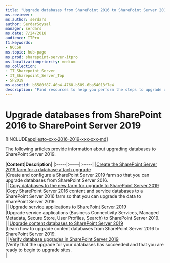 ```yaml
---
title: "Upgrade databases from SharePoint 2016 to SharePoint Server 2019"
ms.reviewer: 
ms.author: serdars
author: SerdarSoysal
manager: serdars
ms.date: 7/24/2018
audience: ITPro
f1.keywords:
- NOCSH
ms.topic: hub-page
ms.prod: sharepoint-server-itpro
ms.localizationpriority: medium
ms.collection:
- IT_Sharepoint_Server
- IT_Sharepoint_Server_Top
- SP2019
ms.assetid: b6580f87-40b4-4768-b589-6ba54013f7e4
description: "Find resources to help you perform the steps to upgrade databases from SharePoint Server 2016 to SharePoint Server 2019."
---
```


# Upgrade databases from SharePoint 2016 to SharePoint Server 2019

[!INCLUDE[appliesto-xxx-2016-2019-xxx-xxx-md](../includes/appliesto-xxx-2016-2019-xxx-xxx-md.md)] 
  
The following articles provide information about upgrading databases to SharePoint Server 2019.
  
  
|**Content**|**Description**|
|:-----|:-----|:-----|
|[Create the SharePoint Server 2019 farm for a database attach upgrade](create-the-sharepoint-server-2019-farm-for-a-database-attach-upgrade.md) <br/> |Create and configure a SharePoint Server 2019 farm so that you can upgrade databases from SharePoint Server 2016.  <br/> |
|[Copy databases to the new farm for upgrade to SharePoint Server 2019](copy-databases-to-the-new-farm-for-upgrade-to-sharepoint-server-2016.md) <br/> |Copy SharePoint Server 2016 content and service databases to a SharePoint Server 2016 farm so that you can upgrade the data to SharePoint Server 2019.  <br/> |
|[Upgrade service applications to SharePoint Server 2019](upgrade-service-applications-to-sharepoint-server-2019.md) <br/> |Upgrade service applications (Business Connectivity Services, Managed Metadata, Secure Store, User Profiles, Search) to SharePoint Server 2019.  <br/> |
|[Upgrade content databases to SharePoint Server 2019](upgrade-content-databases-2019.md) <br/> |Learn how to upgrade content databases from SharePoint Server 2016 to SharePoint Server 2019.  <br/> |
|[Verify database upgrades in SharePoint Server 2019](verify-upgrade-for-databases-2019.md) <br/> |Verify that the upgrade for your databases has succeeded and that you are ready to begin to upgrade sites.  <br/> |
   

